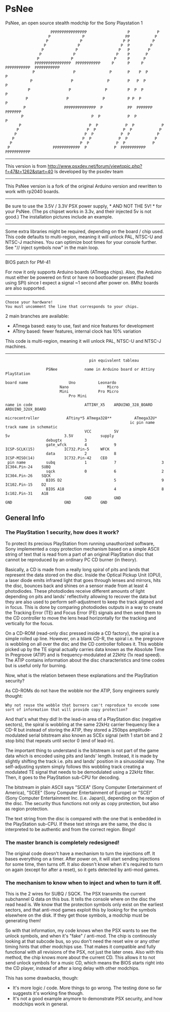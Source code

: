 # PsNee

PsNee, an open source stealth modchip for the Sony Playstation 1 

                        PPPPPPPPPPPPPPPP                  P            P      
                       P              P                  PP           P        
                      P              P                  P P          P        
                     P              P                  P  P         P          
                    P              P                  P   P        P          
                   P              P                  P    P       P            
                  P              P                  P     P      P            
                 PPPPPPPPPPPPPPPP  PPPPPPPPPPP     P      P     P  PPPPPPPPPPP  PPPPPPPPPPP
                P                 P               P       P    P  P            P
               P                 P               P        P   P  P            P  
              P                 P               P         P  P  P            P  
             P                 P               P          P P  P            P    
            P                 PPPPPPPPPPPPPP  P           PP  PPPPPPP      PPPPPPP    
           P                              P  P            P  P            P      
          P                              P  P            P  P            P      
         P                              P  P            P  P            P        
        P                              P  P            P  P            P        
       P                              P  P            P  P            P      
      P                              P  P            P  P            P        
     P                   PPPPPPPPPPPP  P            P  PPPPPPPPPPP  PPPPPPPPPPP

---------------------------------------
This version is from
http://www.psxdev.net/forum/viewtopic.php?f=47&t=1262&start=40
Is developed by the psxdev team
 
 
-------------------------------------------------

 This PsNee version is a fork of the original Arduino version and rewritten to work with rp2040 boards.
  
---------------------------------------------------------------------------

Be sure to use the 3.5V / 3.3V PSX power supply, * AND NOT THE 5V! * for your PsNee. (The ps chipset works in 3.3v, and their injected 5v is not good.) The installation pictures include an example.

-----------------------------------------------------------------------------

Some extra libraries might be required, depending on the board / chip used.
This code defaults to multi-region, meaning it will unlock PAL, NTSC-U and NTSC-J machines.
You can optimize boot times for your console further. See "// inject symbols now" in the main loop.

----------------------------------------------------------------------

BIOS patch for PM-41

For now it only supports Arduino boards (ATmega chips).
Also, the Arduino must either be powered on first or have no bootloader present (flashed using SPI) since I expect a signal ~1 second after power on.
8Mhz boards are also supported.
 
-------------------------------------------------------------------

    Choose your hardware!
    You must uncomment the line that corresponds to your chips.
    
 2 main branches are available:
  - ATmega based: easy to use, fast and nice features for development
  - ATtiny based: fewer features, internal clock has 10% variation

 This code is multi-region, meaning it will unlock PAL, NTSC-U and NTSC-J machines.

-------------------------------------------------------------------------------------

                                         pin equivalent tableau
                        
                      PSNee            name in Arduino board or Attiny                             PlayStation
		      
    board name					Uno		     Leonardo
    						Nano                 Micro 
    						Mini		     Pro Micro
						        Pro Mini
    
    name in code                       ATTINY_X5    ARDUINO_328_BOARD    ARDUINO_32UX_BOARD        
    
    microcontroller		  	   ATtiny*5	ATmega328**          ATmega32U*
						   					               ic pin name     track name in schematic
                                       VCC          5V                   5v                        3.5V            supply
                      debugtx          3
                      gate_wfck        4            9                    ICSP-SCLK(15)             IC732.Pin-5     WFCK
                      data             2            8                    ICSP-MISO(14)             IC732.Pin-42    CEO
     pin name         subq             1            7                    3                         IC304.Pin-24    SUBQ
                      sqck             0            6                    2                         IC304.Pin-26    SQCK
                      BIOS D2                       5                    9                         IC102.Pin-15    D2 
                      BIOS A18                      4                    8                         Ic102.Pin-31    A18
	                                   GND          GND                  GND            	       GND             GND













## General Info

### The PlayStation 1 security, how does it work?

To protect its precious PlayStation from running unauthorized software, Sony implemented a copy protection mechanism based on a simple ASCII string of text that is read from a part of an original PlayStation disc that cannot be reproduced by an ordinary PC CD burner (in theory).

Basically, a CD is made from a really long spiral of pits and lands that represent the data stored on the disc. Inside the Optical Pickup Unit (OPU), a laser diode emits infrared light that goes through lenses and mirrors, hits the disc, bounces back and shines on a sensor made from at least 4 photodiodes. These photodiodes receive different amounts of light depending on pits and lands' reflectivity allowing to recover the data but they are also used to perform self-adjustment to keep the track aligned and in focus.
This is done by comparing photodiodes outputs in a way to create the Tracking Error (TE) and Focus Error (FE) signals and then send them to the CD controller to move the lens head horizontally for the tracking and vertically for the focus.

On a CD-ROM (read-only disc pressed inside a CD factory), the spiral is a simple rolled up line. However, on a blank CD-R, the spiral i.e. the pregroove is wobbling on all over the disc and the CD controller follows it. This wobble picked up by the TE signal actually carries data known as the Absolute Time In Pregroove (ATIP) and is frequency-modulated at 22kHz (1x read speed). The ATIP contains information about the disc characteristics and time codes but is useful only for burning.

Now, what is the relation between these explanations and the PlayStation security?

As CD-ROMs do not have the wobble nor the ATIP, Sony engineers surely thought:

    Why not reuse the wobble that burners can't reproduce to encode some sort of information that will provide copy protection?

And that's what they did! In the lead-in area of a PlayStation disc (negative sectors), the spiral is wobbling at the same 22kHz carrier frequency like a CD-R but instead of storing the ATIP, they stored a 250bps amplitude-modulated serial bitstream also known as SCEx signal (with 1 start bit and 2 stop bits) that repeats until sector 0 (end of lead-in).

The important thing to understand is the bitstream is not part of the game data which is encoded using pits and lands' length. Instead, it is made by slightly shifting the track i.e. pits and lands' position in a sinusoidal way. The self-adjusting system simply follows this wobbling track creating a modulated TE signal that needs to be demodulated using a 22kHz filter. Then, it goes to the PlayStation sub-CPU for decoding.

The bitstream in plain ASCII says "SCEA" (Sony Computer Entertainment of America), "SCEE" (Sony Computer Entertainment of Europe) or "SCEI" (Sony Computer Entertainment Inc. (i.e. Japan)), depending on the region of the disc.
The security thus functions not only as copy protection, but also as region protection.

The text string from the disc is compared with the one that is embedded in the PlayStation sub-CPU. If these text strings are the same, the disc is interpreted to be authentic and from the correct region. Bingo!

### The master branch is completely redesigned!

The original code doesn't have a mechanism to turn the injections off. It bases everything on a timer.
After power on, it will start sending injections for some time, then turns off.
It also doesn't know when it's required to turn on again (except for after a reset), so it gets detected by anti-mod games.

### The mechanism to know when to inject and when to turn it off.

This is the 2 wires for SUBQ / SQCK. The PSX transmits the current subchannel Q data on this bus. It tells the console where on the disc the read head is. We know that the protection symbols only exist on the earliest sectors, and that anti-mod games exploit this by looking for the symbols elsewhere on the disk. If they get those symbols, a modchip must be generating them!

So with that information, my code knows when the PSX wants to see the unlock symbols, and when it's "fake" / anti-mod. The chip is continously looking at that subcode bus, so you don't need the reset wire or any other timing hints that other modchips use. That makes it compatible and fully functional with all revisions of the PSX, not just the later ones. Also with this method, the chip knows more about the current CD. This allows it to not send unlock symbols for a music CD, which means the BIOS starts right into the CD player, instead of after a long delay with other modchips.

This has some drawbacks, though:
 * It's more logic / code. More things to go wrong. The testing done so far suggests it's working fine though.
 * It's not a good example anymore to demonstrate PSX security, and how modchips work in general.
